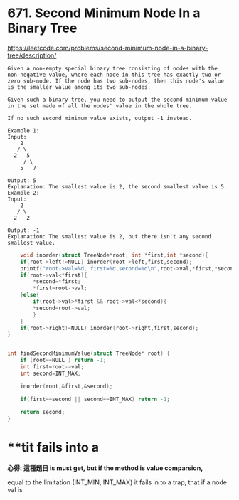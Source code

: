 

# 671. Second Minimum Node In a Binary Tree

https://leetcode.com/problems/second-minimum-node-in-a-binary-tree/description/

    Given a non-empty special binary tree consisting of nodes with the non-negative value, where each node in this tree has exactly two or zero sub-node. If the node has two sub-nodes, then this node's value is the smaller value among its two sub-nodes.
    
    Given such a binary tree, you need to output the second minimum value in the set made of all the nodes' value in the whole tree.
    
    If no such second minimum value exists, output -1 instead.
    
    Example 1:
    Input: 
        2
       / \
      2   5
         / \
        5   7
    
    Output: 5
    Explanation: The smallest value is 2, the second smallest value is 5.
    Example 2:
    Input: 
        2
       / \
      2   2
    
    Output: -1
    Explanation: The smallest value is 2, but there isn't any second smallest value.
    
    
    

```c
    void inorder(struct TreeNode*root, int *first,int *second){
    if(root->left!=NULL) inorder(root->left,first,second);
    printf("root->val=%d, first=%d,second=%d\n",root->val,*first,*second);
    if(root->val<*first){
        *second=*first;
        *first=root->val;
    }else{
        if(root->val>*first && root->val<*second){
        *second=root->val;
        }
    }
    if(root->right!=NULL) inorder(root->right,first,second);
}


int findSecondMinimumValue(struct TreeNode* root) {
    if (root==NULL ) return -1;
    int first=root->val;
    int second=INT_MAX;

    inorder(root,&first,&second);

    if(first==second || second==INT_MAX) return -1;
    
    return second;
}
```

#  **tit fails into a 

**心得: 這種題目 is must get, but if the method is value comparsion,**

equal to the limitation (INT_MIN, INT_MAX)
it  fails in to a trap, that if a node val is